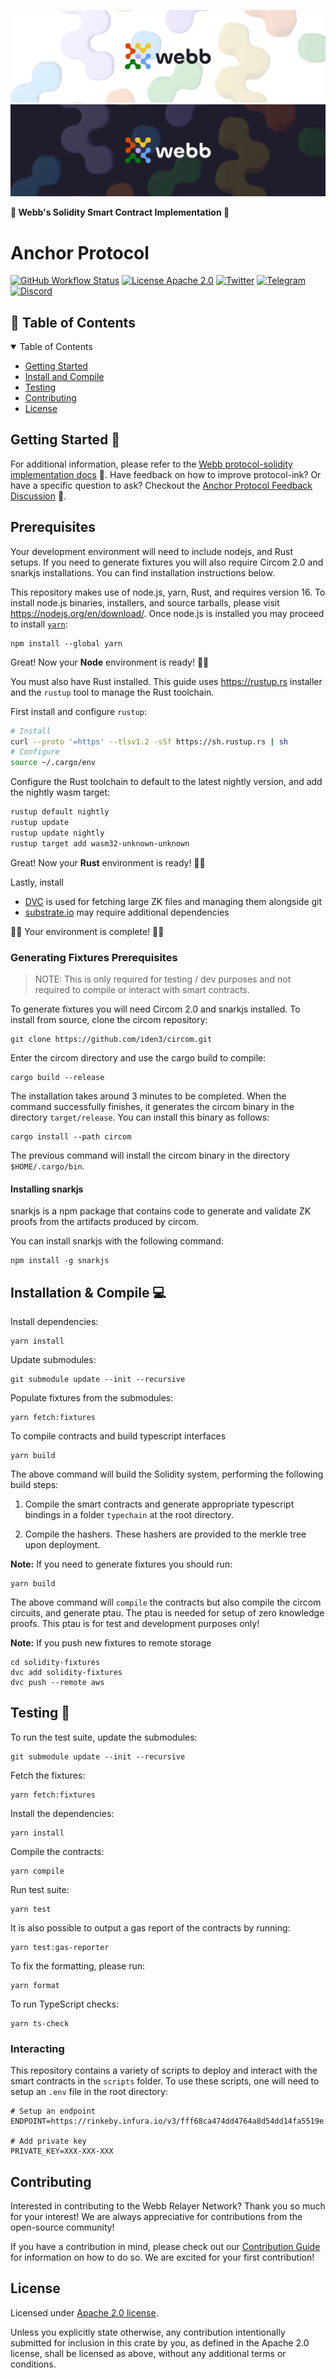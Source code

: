<div align="center">
<a href="https://www.webb.tools/">

  ![Webb Logo](./.github/assets/webb_banner_light.png#gh-light-mode-only)
  ![Webb Logo](./.github/assets/webb_banner_dark.png#gh-dark-mode-only)
  </a>
  </div>
<p align="left">
    <strong>🚀 Webb's Solidity Smart Contract Implementation 🚀</strong>
</p>


# Anchor Protocol 
[![GitHub Workflow Status](https://img.shields.io/github/actions/workflow/status/webb-tools/protocol-solidity/check.yml?branch=main&style=flat-square)](https://github.com/webb-tools/protocol-solidity/actions) [![License Apache 2.0](https://img.shields.io/badge/License-Apache%202.0-blue.svg?style=flat-square)](https://www.apache.org/licenses/LICENSE-2.0) [![Twitter](https://img.shields.io/twitter/follow/webbprotocol.svg?style=flat-square&label=Twitter&color=1DA1F2)](https://twitter.com/webbprotocol) [![Telegram](https://img.shields.io/badge/Telegram-gray?logo=telegram)](https://t.me/webbprotocol) [![Discord](https://img.shields.io/discord/833784453251596298.svg?style=flat-square&label=Discord&logo=discord)](https://discord.gg/cv8EfJu3Tn)


<!-- TABLE OF CONTENTS -->
<h2 id="table-of-contents" style=border:0!important> 📖 Table of Contents</h2>

<details open="open">
  <summary>Table of Contents</summary>
  <ul>
    <li><a href="#start"> Getting Started</a></li>
    <li><a href="#compile">Install and Compile</a></li>
    <li><a href="#test">Testing</a></li>
    <li><a href="#contribute">Contributing</a></li>
    <li><a href="#license">License</a></li>
  </ul>  
</details>

<h2 id="start"> Getting Started  🎉 </h2>

For additional information, please refer to the [Webb protocol-solidity implementation docs](https://webb-tools.github.io/protocol-solidity/) 📝. Have feedback on how to improve protocol-ink? Or have a specific question to ask? Checkout the [Anchor Protocol Feedback Discussion](https://github.com/webb-tools/feedback/discussions/categories/anchor-protocol) 💬.

## Prerequisites

Your development environment will need to include nodejs, and Rust setups. If you need to generate fixtures you will also require Circom 2.0 and snarkjs installations. You can find installation instructions below. 

This repository makes use of node.js, yarn, Rust, and requires version 16. To install node.js binaries, installers, and source tarballs, please visit https://nodejs.org/en/download/. Once node.js is installed you may proceed to install [`yarn`](https://classic.yarnpkg.com/en/docs/install):

```
npm install --global yarn
```

Great! Now your **Node** environment is ready! 🚀🚀

You must also have Rust installed. This guide uses <https://rustup.rs> installer and the `rustup` tool to manage the Rust toolchain.

First install and configure `rustup`:

```bash
# Install
curl --proto '=https' --tlsv1.2 -sSf https://sh.rustup.rs | sh
# Configure
source ~/.cargo/env
```

Configure the Rust toolchain to default to the latest nightly version, and add the nightly wasm target:

```bash
rustup default nightly
rustup update
rustup update nightly
rustup target add wasm32-unknown-unknown
```

Great! Now your **Rust** environment is ready! 🚀🚀

Lastly, install 

  - [DVC](https://dvc.org/) is used for fetching large ZK files and managing them alongside git
  - [substrate.io](https://docs.substrate.io/main-docs/install/) may require additional dependencies

🚀🚀 Your environment is complete! 🚀🚀

### Generating Fixtures Prerequisites

> NOTE: This is only required for testing / dev purposes and not required to compile or interact with smart contracts. 

To generate fixtures you will need Circom 2.0 and snarkjs installed. To install from source, clone the circom repository:

```
git clone https://github.com/iden3/circom.git
```

Enter the circom directory and use the cargo build to compile:
```
cargo build --release
```

The installation takes around 3 minutes to be completed. When the command successfully finishes, it generates the circom binary in the directory `target/release`. You can install this binary as follows:
```
cargo install --path circom
```
The previous command will install the circom binary in the directory `$HOME/.cargo/bin`.

#### Installing snarkjs

snarkjs is a npm package that contains code to generate and validate ZK proofs from the artifacts produced by circom.

You can install snarkjs with the following command:
```
npm install -g snarkjs
```

<h2 id="compile"> Installation & Compile 💻 </h2>

Install dependencies: 

```
yarn install 
```

Update submodules:

```
git submodule update --init --recursive
```

Populate fixtures from the submodules:

```
yarn fetch:fixtures
```

To compile contracts and build typescript interfaces

```
yarn build
```

The above command will build the Solidity system, performing the following build steps:

1. Compile the smart contracts and generate appropriate typescript bindings in a folder `typechain` at the root directory. 

2. Compile the hashers. These hashers are provided to the merkle tree upon deployment.


**Note:** If you need to generate fixtures you should run:

```
yarn build
```

The above command will `compile` the contracts but also compile the circom circuits, and generate ptau. The ptau is needed for setup of zero knowledge proofs. This ptau is for test and development purposes only!

**Note:** If you push new fixtures to remote storage

```
cd solidity-fixtures
dvc add solidity-fixtures
dvc push --remote aws
```

<h2 id="test"> Testing 🧪 </h2>

To run the test suite, update the submodules:

```
git submodule update --init --recursive
```

Fetch the fixtures:
```
yarn fetch:fixtures
```

Install the dependencies:

```
yarn install
```

Compile the contracts:

```
yarn compile
```

Run test suite:

```
yarn test
```

It is also possible to output a gas report of the contracts by running:

```
yarn test:gas-reporter
```

To fix the formatting, please run:

```
yarn format
```

To run TypeScript checks:

```
yarn ts-check
```

### Interacting

This repository contains a variety of scripts to deploy and interact with the smart contracts in the `scripts` folder. To use these scripts, one will need to setup an `.env` file in the root directory:

```
# Setup an endpoint
ENDPOINT=https://rinkeby.infura.io/v3/fff68ca474dd4764a8d54dd14fa5519e

# Add private key
PRIVATE_KEY=XXX-XXX-XXX
```

<h2 id="contribute"> Contributing </h2>

Interested in contributing to the Webb Relayer Network? Thank you so much for your interest! We are always appreciative for contributions from the open-source community!

If you have a contribution in mind, please check out our [Contribution Guide](./.github/CONTRIBUTING.md) for information on how to do so. We are excited for your first contribution!

<h2 id="license"> License </h2>

Licensed under <a href="LICENSE">Apache 2.0 license</a>.

Unless you explicitly state otherwise, any contribution intentionally submitted for inclusion in this crate by you, as defined in the Apache 2.0 license, shall be licensed as above, without any additional terms or conditions.

